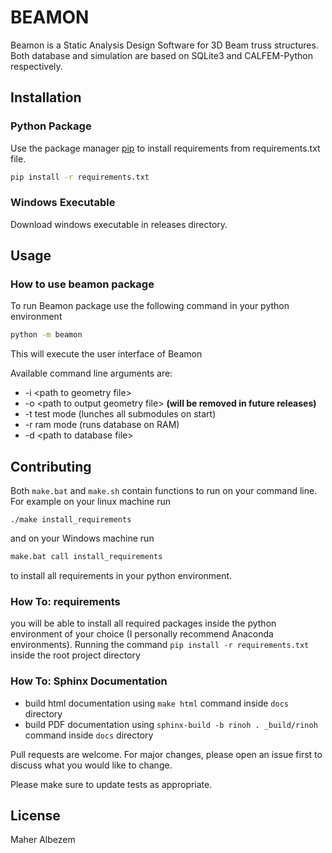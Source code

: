 # BEAMON

Beamon is a Static Analysis Design Software for 3D Beam truss structures. 
Both database and simulation are based on SQLite3 and CALFEM-Python respectively.

## Installation
### Python Package
Use the package manager [pip](https://pip.pypa.io/en/stable/) to install requirements from requirements.txt file.

```bash
pip install -r requirements.txt
```
### Windows Executable
Download windows executable in releases directory.

## Usage
### How to use beamon package
To run Beamon package use the following command in your python environment
```bash
python -m beamon
```
This will execute the user interface of Beamon

Available command line arguments are:
- -i \<path to geometry file\>
- -o \<path to output geometry file\> **(will be removed in future releases)**
- -t test mode (lunches all submodules on start)
- -r ram mode (runs database on RAM)
- -d \<path to database file\>

## Contributing
Both `make.bat` and `make.sh` contain functions to run on your command line.
For example on your linux machine run
````shell script
./make install_requirements
````
and on your Windows machine run
````bash
make.bat call install_requirements
````
to install all requirements in your python environment.

### How To: requirements 
you will be able to install all required packages inside the python environment of your choice (I personally recommend Anaconda environments).
Running the command `pip install -r requirements.txt` inside the root project directory  

### How To: Sphinx Documentation

- build html documentation using `make html` command inside `docs` directory
- build PDF documentation using `sphinx-build -b rinoh . _build/rinoh` command inside `docs` directory


Pull requests are welcome. For major changes, please open an issue first to discuss what you would like to change.

Please make sure to update tests as appropriate.

## License
Maher Albezem